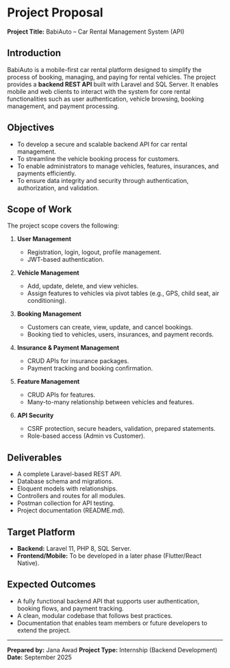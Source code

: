 # Project Proposal

**Project Title:** BabiAuto – Car Rental Management System (API)

## Introduction

BabiAuto is a mobile-first car rental platform designed to simplify the process of booking, managing, and paying for rental vehicles. The project provides a **backend REST API** built with Laravel and SQL Server. It enables mobile and web clients to interact with the system for core rental functionalities such as user authentication, vehicle browsing, booking management, and payment processing.

## Objectives

- To develop a secure and scalable backend API for car rental management.
- To streamline the vehicle booking process for customers.
- To enable administrators to manage vehicles, features, insurances, and payments efficiently.
- To ensure data integrity and security through authentication, authorization, and validation.

## Scope of Work

The project scope covers the following:

1. **User Management**

   - Registration, login, logout, profile management.
   - JWT-based authentication.

2. **Vehicle Management**

   - Add, update, delete, and view vehicles.
   - Assign features to vehicles via pivot tables (e.g., GPS, child seat, air conditioning).

3. **Booking Management**

   - Customers can create, view, update, and cancel bookings.
   - Booking tied to vehicles, users, insurances, and payment records.

4. **Insurance & Payment Management**

   - CRUD APIs for insurance packages.
   - Payment tracking and booking confirmation.

5. **Feature Management**

   - CRUD APIs for features.
   - Many-to-many relationship between vehicles and features.

6. **API Security**

   - CSRF protection, secure headers, validation, prepared statements.
   - Role-based access (Admin vs Customer).

## Deliverables

- A complete Laravel-based REST API.
- Database schema and migrations.
- Eloquent models with relationships.
- Controllers and routes for all modules.
- Postman collection for API testing.
- Project documentation (README.md).

## Target Platform

- **Backend:** Laravel 11, PHP 8, SQL Server.
- **Frontend/Mobile:** To be developed in a later phase (Flutter/React Native).

## Expected Outcomes

- A fully functional backend API that supports user authentication, booking flows, and payment tracking.
- A clean, modular codebase that follows best practices.
- Documentation that enables team members or future developers to extend the project.

---

**Prepared by:** Jana Awad
**Project Type:** Internship (Backend Development)
**Date:** September 2025
